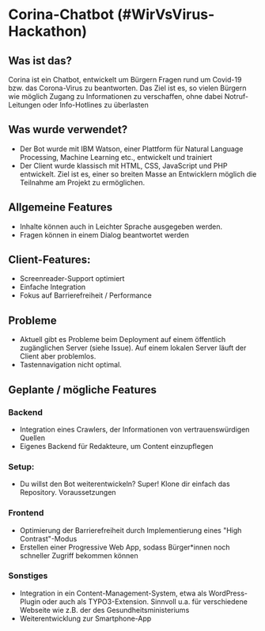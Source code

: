 # Corina-Chatbot (#WirVsVirus-Hackathon)

## Was ist das? 
Corina ist ein Chatbot, entwickelt um Bürgern Fragen rund um Covid-19 bzw. das Corona-Virus zu beantworten. Das Ziel ist es, 
so vielen Bürgern wie möglich Zugang zu Informationen zu verschaffen, ohne dabei Notruf-Leitungen oder Info-Hotlines zu
überlasten

## Was wurde verwendet? 

* Der Bot wurde mit IBM Watson, einer Plattform für Natural Language Processing, Machine Learning etc., entwickelt und trainiert
* Der Client wurde klassisch mit HTML, CSS, JavaScript und PHP entwickelt. Ziel ist es, einer so breiten Masse an Entwicklern
  möglich die Teilnahme am Projekt zu ermöglichen. 

## Allgemeine Features
* Inhalte können auch in Leichter Sprache ausgegeben werden. 
* Fragen können in einem Dialog beantwortet werden 

## Client-Features: 
* Screenreader-Support optimiert
* Einfache Integration
* Fokus auf Barrierefreiheit / Performance

## Probleme
* Aktuell gibt es Probleme beim Deployment auf einem öffentlich zugänglichen Server (siehe Issue). Auf einem lokalen Server     läuft der Client aber problemlos. 
* Tastennavigation nicht optimal.

## Geplante / mögliche Features
### Backend
  * Integration eines Crawlers, der Informationen von vertrauenswürdigen Quellen
  * Eigenes Backend für Redakteure, um Content einzupflegen

### Setup: 
  * Du willst den Bot weiterentwickeln? Super! Klone dir einfach das Repository.
  Voraussetzungen

### Frontend
  * Optimierung der Barrierefreiheit durch Implementierung eines "High Contrast"-Modus
  * Erstellen einer Progressive Web App, sodass Bürger*innen noch schneller Zugriff bekommen können
  
### Sonstiges
  * Integration in ein Content-Management-System, etwa als WordPress-Plugin oder auch als TYPO3-Extension. Sinnvoll u.a. für
    verschiedene Webseite wie z.B. der des Gesundheitsministeriums
  * Weiterentwicklung zur Smartphone-App
